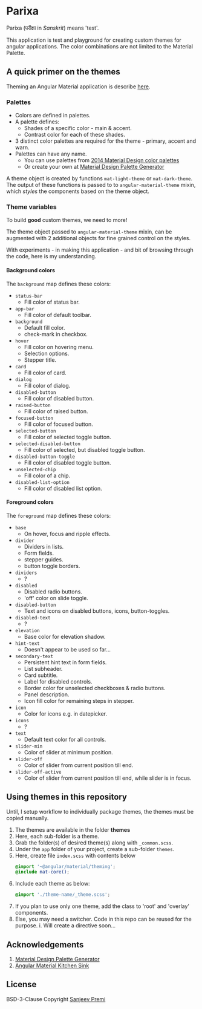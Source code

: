 # Parixa

Parixa (परीक्षा in _Sanskrit_) means 'test'.

This application is test and playground for creating custom themes for angular applications. The color combinations are not limited to the Material Palette.

## A quick primer on the themes

Theming an Angular Material application is describe [here](https://material.angular.io/guide/theming).

### Palettes

* Colors are defined in palettes.
* A palette defines:
  * Shades of a specific color - main & accent.
  * Contrast color for each of these shades.
* 3 distinct color palettes are required for the theme - primary, accent and warn.
* Palettes can have any name.
  * You can use palettes from [2014 Material Design color palettes](https://material.io/design/color/the-color-system.html#)
  * Or create your own at [Material Design Palette Generator](https://github.com/mbitson/mcg)

A theme object is created by functions ``mat-light-theme`` or ``mat-dark-theme``.
The output of these functions is passed to to ``angular-material-theme`` mixin,
which _styles_ the components based on the theme object.

### Theme variables

To build **good** custom themes, we need to more!

The theme object passed to ``angular-material-theme`` mixin, can be augmented
with 2 additional objects for fine grained control on the styles.

With experiments - in making this application - and bit of browsing through
the code, here is my understanding.

#### Background colors

The ``background`` map defines these colors:
* ``status-bar``
    * Fill color of status bar.
* ``app-bar``
    * Fill color of default toolbar.
* ``background``
    * Default fill color.
    * check-mark in checkbox.
* ``hover``
    * Fill color on hovering menu.
    * Selection options.
    * Stepper title.
* ``card``
    * Fill color of card.
* ``dialog``
    * Fill color of dialog.
* ``disabled-button``
    * Fill color of disabled button.
* ``raised-button``
    * Fill color of raised button.
* ``focused-button``
    * Fill color of focused button.
* ``selected-button``
    * Fill color of selected toggle button.
* ``selected-disabled-button``
    * Fill color of selected, but disabled toggle button.
* ``disabled-button-toggle``
    * Fill color of disabled toggle button.
* ``unselected-chip``
    * Fill color of a chip.
* ``disabled-list-option``
    * Fill color of disabled list option.

#### Foreground colors

The ``foreground`` map defines these colors:
* ``base``
    * On hover, focus and ripple effects.
* ``divider``
    * Dividers in lists.
    * Form fields.
    * stepper guides.
    * button toggle borders.
* ``dividers``
    * ?
* ``disabled``
    * Disabled radio buttons.
    * 'off' color on slide toggle.
* ``disabled-button``
    * Text and icons on disabled buttons, icons, button-toggles.
* ``disabled-text``
    * ?
* ``elevation``
    * Base color for elevation shadow.
* ``hint-text``
    * Doesn't appear to be used so far...
* ``secondary-text``
    * Persistent hint text in form fields.
    * List subheader.
    * Card subtitle.
    * Label for disabled controls.
    * Border color for unselected checkboxes & radio buttons.
    * Panel description.
    * Icon fill color for remaining steps in stepper.
* ``icon``
    * Color for icons e.g. in datepicker.
* ``icons``
    * ?
* ``text``
    * Default text color for all controls.
* ``slider-min``
    * Color of slider at minimum position.
* ``slider-off``
    * Color of slider from current position till end.
* ``slider-off-active``
    * Color of slider from current position till end, while slider is in focus.

## Using themes in this repository

Until, I setup workflow to individually package themes, the themes must be copied manually.

1. The themes are available in the folder **themes**
1. Here, each sub-folder is a theme.
1. Grab the folder(s) of desired theme(s) along with ``_common.scss``.
1. Under the ``app`` folder of your project, create a sub-folder ``themes``.
1. Here, create file ``index.scss`` with contents below
    ```scss
    @import '~@angular/material/theming';
    @include mat-core();
    ```
1. Include each theme as below:
    ```scss
    @import './theme-name/_theme.scss';
    ```
1. If you plan to use only one theme, add the class to 'root' and 'overlay' components.
1. Else, you may need a switcher. Code in this repo can be reused for the purpose.
  i. Will create a directive soon...

## Acknowledgements

1. [Material Design Palette Generator](https://github.com/mbitson/mcg)
1. [Angular Material Kitchen Sink](https://github.com/angular/components/tree/master/src/universal-app/kitchen-sink)

## License

BSD-3-Clause Copyright [Sanjeev Premi](https://github.com/spremi)
